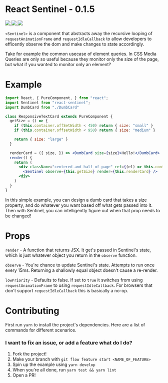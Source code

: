 # React Sentinel - 0.1.5

<a href="./package.json">
  <img src="https://img.shields.io/npm/v/react-sentinel.svg?maxAge=3600&label=react-sentinel&colorB=007ec6">
</a>
<a href="https://travis-ci.org/YurkaninRyan/react-sentinel">
  <img src="https://travis-ci.org/YurkaninRyan/react-sentinel.svg?branch=master">
</a>
<a href="./License.md">
  <img src="https://img.shields.io/npm/l/slate.svg?maxAge=3600">
</a>
<br/>

`<Sentinel>` is a component that abstracts away the recursive looping of `requestAnimationFrame` and `requestIdleCallback` to allow developers to efficently observe the dom and make changes to state accordingly.

Take for example the common usecase of element queries.  In CSS Media Queries are only so useful because they monitor only the size of the page, but what if you wanted to monitor only an element?

# Example

```jsx
import React, { PureComponent, } from "react";
import Sentinel from "react-sentinel";
import DumbCard from "./DumbCard"

class ResponsiveTextCard extends PureComponent {
  getSize = () => {
    if (this.container.offSetWidth < 450) return { size: "small" }
    if (this.container.offsetWidth < 950) return { size: "medium" }

    return { size: "large" }
  }

  renderCard = ({ size, }) => <DumbCard size={size}>Hello!</DumbCard>
  render() {
    return (
      <div className="centered-and-half-of-page" ref={(el) => this.container = el}>
        <Sentinel observe={this.getSize} render={this.renderCard} />
      <div>
    )
  }
}
```

In this simple example, you can design a dumb card that takes a size property, and do whatever you want based off what gets passed into it.  Then with Sentinel, you can intelligently figure out when that prop needs to be changed!

# Props
`render` - A function that returns JSX.  It get's passed in Sentinel's state, which is just whatever object you return in the `observe` function.

`observe` - You're chance to update Sentinel's state.  Attempts to run once every 15ms.  Returning a shallowly equal object doesn't cause a re-render.

`lowPriority` - Defaults to false.  If set to `true` it switches from using `requestAnimationFrame` to using `requestIdleCallback`.  For browsers that don't support `requestIdleCallback` this is basically a no-op.

# Contributing
First run `yarn` to install the project's dependencies.  Here are a list of commands for different scenarios.

### I want to fix an issue, or add a feature what do I do?
1. Fork the project!
2. Make your branch with `git flow feature start <NAME_OF_FEATURE>`
3. Spin up the example using `yarn develop`
4. When you're all done, run `yarn test && yarn lint`
5. Open a PR!
